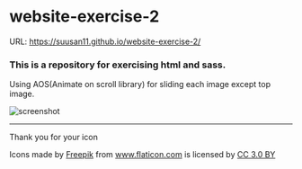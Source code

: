 # website-exercise-2
URL: <https://suusan11.github.io/website-exercise-2/>


### This is a repository for exercising html and sass.

Using AOS(Animate on scroll library) for sliding each image except top image.

![screenshot](https://user-images.githubusercontent.com/38636923/44311418-f88c4200-a39b-11e8-8bc5-508963bf34cb.jpg)


***
Thank you for your icon


<div>Icons made by <a href="http://www.freepik.com" title="Freepik">Freepik</a> from <a href="https://www.flaticon.com/" title="Flaticon">www.flaticon.com</a> is licensed by <a href="http://creativecommons.org/licenses/by/3.0/" title="Creative Commons BY 3.0" target="_blank">CC 3.0 BY</a></div>